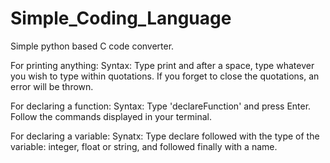 # Simple_Coding_Language
Simple python based C code converter. 

For printing anything:
Syntax:
  Type print and after a space, type whatever you wish to type within quotations. If you forget to close the quotations, an error will be thrown.
  
For declaring a function:
Syntax:
  Type 'declareFunction' and press Enter.
  Follow the commands displayed in your terminal.
  
For declaring a variable:
Synatx:
    Type declare followed with the type of the variable: integer, float or string, and followed finally with a name.     
